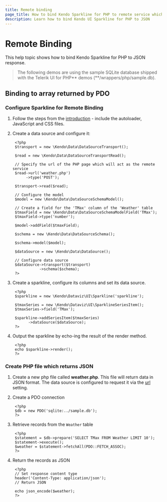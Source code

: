 ```yaml
---
title: Remote binding
page_title: How to bind Kendo Sparkline for PHP to remote service which returns JSON
description: Learn how to bind Kendo UI Sparkline for PHP to JSON
---
```

# Remote Binding

This help topic shows how to bind Kendo Sparkline for PHP to JSON response.

> The following demos are using the sample SQLite database shipped with the Telerik UI for PHP** demos (**/wrappers/php/sample.db).

## Binding to array returned by PDO

### Configure Sparkline for Remote Binding

1. Follow the steps from the [introduction](/getting-started/using-kendo-with/php/introduction) - include the autoloader, JavaScript and CSS files.
1. Create a data source and configure it:

        <?php
        $transport = new \Kendo\Data\DataSourceTransport();

        $read = new \Kendo\Data\DataSourceTransportRead();

        // Specify the url of the PHP page which will act as the remote service
        $read->url('weather.php')
             ->type('POST');

        $transport->read($read);

        // Configure the model
        $model = new \Kendo\Data\DataSourceSchemaModel();

        // Create a field for the 'TMax' column of the 'Weather' table
        $tmaxField = new \Kendo\Data\DataSourceSchemaModelField('TMax');
        $tmaxField->type('number');

        $model->addField($tmaxField);

        $schema = new \Kendo\Data\DataSourceSchema();

        $schema->model($model);

        $dataSource = new \Kendo\Data\DataSource();

        // Configure data source
        $dataSource->transport($transport)
                   ->schema($schema);
        ?>
1. Create a sparkline, configure its columns and set its data source.

        <?php
        $sparkline = new \Kendo\Dataviz\UI\Sparkline('sparkline');

        $tmaxSeries = new \Kendo\Dataviz\UI\SparklineSeriesItem();
        $tmaxSeries->field('TMax');

        $sparkline->addSeriesItem($tmaxSeries)
              ->dataSource($dataSource);
        ?>
1. Output the sparkline by echo-ing the result of the render method.

        <?php
        echo $sparkline->render();
        ?>

### Create PHP file which returns JSON

1. Create a new php file called **weather.php**. This file will return data in JSON format. The data source is configured to request it via the [url](/api/wrappers/php/Kendo/Data/DataSourceTransportRead#url) setting.
1. Create a PDO connection

        <?php
        $db = new PDO('sqlite:../sample.db');
        ?>
1. Retrieve records from the `Weather` table

        <?php
        $statement = $db->prepare('SELECT TMax FROM Weather LIMIT 10');
        $statement->execute();
        $weather = $statement->fetchAll(PDO::FETCH_ASSOC);
        ?>
1. Return the records as JSON

        <?php
        // Set response content type
        header('Content-Type: application/json');
        // Return JSON

        echo json_encode($weather);
        ?>

